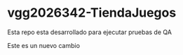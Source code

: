 # vgg2026342-TiendaJuegos

Esta repo esta desarrollado para ejecutar pruebas de QA

Este es un nuevo cambio